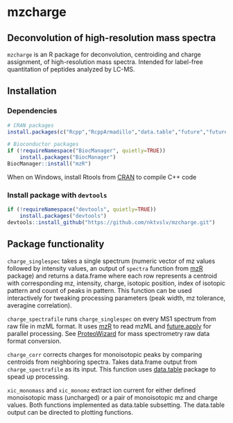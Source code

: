 # mzcharge
## Deconvolution of high-resolution mass spectra
`mzcharge` is an R package for deconvolution, centroiding and charge assignment,
of high-resolution mass spectra. Intended for label-free quantitation of peptides analyzed by LC-MS.

## Installation

### Dependencies
```R
# CRAN packages
install.packages(c("Rcpp","RcppArmadillo","data.table","future","future.apply"))

# Bioconductor packages
if (!requireNamespace("BiocManager", quietly=TRUE))
    install.packages("BiocManager")
BiocManager::install("mzR")
```
When on Windows, install Rtools from [CRAN](https://cran.r-project.org) to 
compile C++ code

### Install package with `devtools`
```R
if (!requireNamespace("devtools", quietly=TRUE))
    install.packages("devtools")
devtools::install_github("https://github.com/nktvslv/mzcharge.git")
```

## Package functionality
`charge_singlespec` takes a single spectrum (numeric vector of mz values
followed by intensity values, an output of `spectra` function from [mzR](https://github.com/sneumann/mzR/) package) and returns a
data.frame where each row represents a centroid with corresponding mz, 
intensity, charge, isotopic position, index of isotopic pattern and count of 
peaks in pattern. This function can be used interactively for tweaking processing
parameters (peak width, mz tolerance, averagine correlation).

`charge_spectrafile` runs `charge_singlespec` on every MS1 spectrum from
raw file in mzML format. It uses [mzR](https://github.com/sneumann/mzR/) to read 
mzML and [future.apply](https://cran.r-project.org/package=future.apply) for 
parallel processing. See [ProteoWizard](http://proteowizard.sourceforge.net)
for mass spectrometry raw data format conversion.

`charge_corr` corrects charges for monoisotopic peaks by comparing centroids
from neighboring spectra. Takes data.frame output from `charge_spectrafile`
as its input. This function uses 
[data.table](https://cran.r-project.org/package=data.table) package to spead
up processing.

`xic_monomass` and `xic_monomz` extract ion current for either defined 
monoisotopic mass (uncharged) or a pair of monoisotopic mz and charge values. 
Both functions implemented as data.table subsetting. The data.table output can
be directed to plotting functions.
